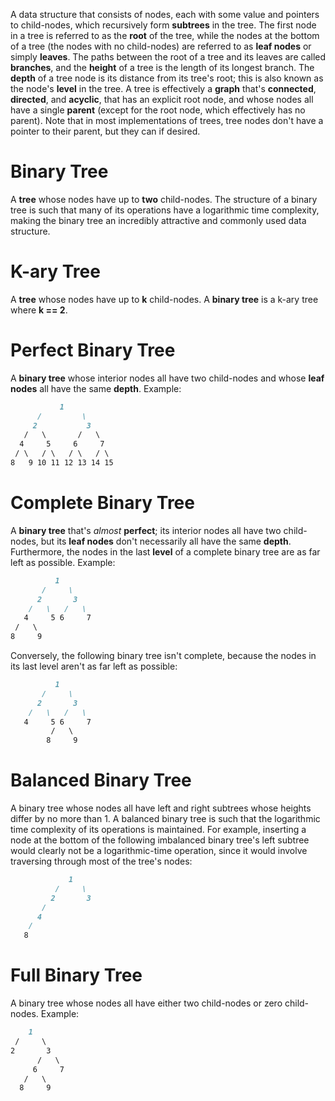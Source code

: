 A data structure that consists of nodes, each with some value and pointers to child-nodes, which recursively form **subtrees** in the tree. The first node in a tree is referred to as the **root** of the tree, while the nodes at the bottom of a tree (the nodes with no child-nodes) are referred to as **leaf nodes** or simply **leaves**. The paths between the root of a tree and its leaves are called **branches**, and the **height** of a tree is the length of its longest branch. The **depth** of a tree node is its distance from its tree's root; this is also known as the node's **level** in the tree. A tree is effectively a **graph** that's **connected**, **directed**, and **acyclic**, that has an explicit root node, and whose nodes all have a single **parent** (except for the root node, which effectively has no parent). Note that in most implementations of trees, tree nodes don't have a pointer to their parent, but they can if desired.

# Binary Tree

A **tree** whose nodes have up to **two** child-nodes. The structure of a binary tree is such that many of its operations have a logarithmic time complexity, making the binary tree an incredibly attractive and commonly used data structure.

# K-ary Tree

A **tree** whose nodes have up to **k** child-nodes. A **binary tree** is a k-ary tree where **k == 2**.

# Perfect Binary Tree

A **binary tree** whose interior nodes all have two child-nodes and whose **leaf nodes** all have the same **depth**. Example:

```markdown
           1
      /         \
     2           3
   /   \       /   \
  4     5     6     7
 / \   / \   / \   / \
8   9 10 11 12 13 14 15
```

# Complete Binary Tree

A **binary tree** that's _almost_ **perfect**; its interior nodes all have two child-nodes, but its **leaf nodes** don't necessarily all have the same **depth**. Furthermore, the nodes in the last **level** of a complete binary tree are as far left as possible. Example:

```markdown
          1
       /     \
      2       3
    /   \   /   \
   4     5 6     7
 /   \
8     9
```

Conversely, the following binary tree isn't complete, because the nodes in its last level aren't as far left as possible:

```markdown
          1
       /     \
      2       3
    /   \   /   \
   4     5 6     7
         /   \
        8     9
```

# Balanced Binary Tree

A binary tree whose nodes all have left and right subtrees whose heights differ by no more than 1. A balanced binary tree is such that the logarithmic time complexity of its operations is maintained. For example, inserting a node at the bottom of the following imbalanced binary tree's left subtree would clearly not be a logarithmic-time operation, since it would involve traversing through most of the tree's nodes:

```markdown
             1
          /     \
         2       3
       /
      4
    /
   8
```

# Full Binary Tree

A binary tree whose nodes all have either two child-nodes or zero child-nodes. Example:

```markdown
    1
 /     \
2       3
      /   \
     6     7
   /   \
  8     9
```

